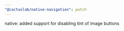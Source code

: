 ```yaml
---
"@cactuslab/native-navigation": patch
---
```


native: added support for disabling tint of image buttons
